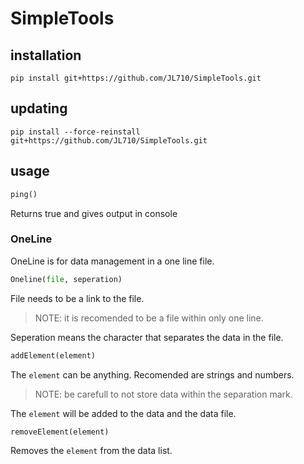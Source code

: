 # SimpleTools

## installation
```
pip install git+https://github.com/JL710/SimpleTools.git
```
## updating
```
pip install --force-reinstall git+https://github.com/JL710/SimpleTools.git
```
## usage
```Python
ping()
```
Returns true and gives output in console

### OneLine
OneLine is for data management in a one line file.
```Python
Oneline(file, seperation)
```
File needs to be a link to the file.
> NOTE: it is recomended to be a file within only one line.

Seperation means the character that separates the data in the file.

```python
addElement(element)
```
The `element` can be anything. Recomended are strings and numbers.
> NOTE: be carefull to not store data within the separation mark.

The `element` will be added to the data and the data file.

```Python
removeElement(element)
```
Removes the `element` from the data list.